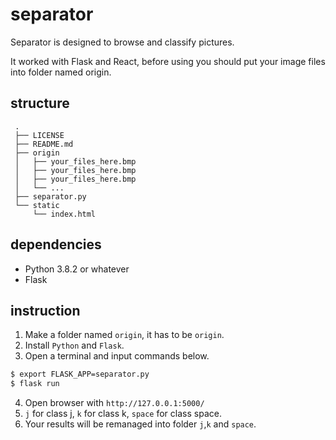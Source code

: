 # separator
 Separator is designed to browse and classify pictures.

 It worked with Flask and React, before using you should put your image files into folder named origin.

## structure

```
 .
 ├── LICENSE
 ├── README.md
 ├── origin
 │   ├── your_files_here.bmp
 │   ├── your_files_here.bmp
 │   ├── your_files_here.bmp
 │   └── ...
 ├── separator.py
 └── static
     └── index.html
```

## dependencies

* Python 3.8.2 or whatever
* Flask

## instruction

1. Make a folder named `origin`, it has to be `origin`.
2. Install `Python` and `Flask`.
3. Open a terminal and input commands below.
```bash
$ export FLASK_APP=separator.py
$ flask run
```
4. Open browser with `http://127.0.0.1:5000/`
5. `j` for class j, `k` for class k, `space` for class space.
6. Your results will be remanaged into folder `j`,`k` and `space`.
